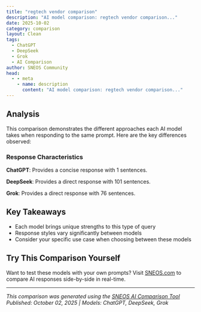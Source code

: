 ```yaml
---
title: "regtech vendor comparison"
description: "AI model comparison: regtech vendor comparison..."
date: 2025-10-02
category: comparison
layout: Clean
tags:
  - ChatGPT
  - DeepSeek
  - Grok
  - AI Comparison
author: SNEOS Community
head:
  - - meta
    - name: description
      content: "AI model comparison: regtech vendor comparison..."
---
```


<ChatComparison
  title="regtech vendor comparison"
  prompt="regtech vendor comparison"
  :responses='{
    "ChatGPT": "Error calling OpenAI API.",
    "DeepSeek": "Of course. A \u0022regtech vendor comparison\u0022 is a complex task because the landscape is vast and highly specialized. The \u0022best\u0022 vendor depends entirely on your specific needs: your industry, the regulations you\u0027re tackling, your company size, and your budget.\n\nThis guide will break down the comparison into a structured framework you can use to evaluate vendors for your organization.\n\n### The Core Framework for Comparison\n\nBefore looking at any specific vendors, define your requirements using these categories:\n\n1.  **Regulatory Focus:** What specific regulations are you trying to manage?\n    *   **AML/CFT (Anti-Money Laundering / Counter-Financing of Terrorism):** Transaction monitoring, sanctions screening, KYC/onboarding.\n    *   **Financial Crime \u0026 Fraud:** Broader than AML, including fraud detection and prevention.\n    *   **Prudential Risk:** Capital adequacy, liquidity risk, stress testing (e.g., Basel III, CCAR).\n    *   **Consumer Protection \u0026 Compliance:** UDAAP, fair lending, MiFID II, GDPR, CCPA.\n    *   **Trade Surveillance:** Monitoring communications and trades for market abuse.\n    *   **ESG (Environmental, Social, Governance):** Reporting on sustainability metrics.\n\n2.  **Core Technology \u0026 Capabilities:** How does the vendor deliver its solution?\n    *   **AI \u0026 Machine Learning:** Does it use AI to reduce false positives, identify complex patterns, or automate processes?\n    *   **Automation \u0026 Workflow:** Can it automate repetitive tasks (e.g., data collection, reporting, alert triage)?\n    *   **Data Aggregation \u0026 Management:** How well does it connect to your internal systems (core banking, trading platforms, HR) and external data sources?\n    *   **Reporting \u0026 Dashboards:** Are the reports regulatory-grade and easily customizable? Is real-time monitoring available?\n    *   **Deployment Model:** Cloud-based (SaaS), on-premise, or hybrid?\n\n3.  **Company \u0026 Implementation Factors:**\n    *   **Vendor Maturity \u0026 Stability:** Is it a well-established player or a nimble startup?\n    *   **Total Cost of Ownership (TCO):** Licensing fees, implementation costs, ongoing support, and internal resource needs.\n    *   **Ease of Integration:** How long and complex is the implementation process?\n    *   **Customer Support \u0026 Expertise:** Do they offer regulatory expertise and dedicated support?\n\n---\n\n### Comparative Overview of Leading RegTech Vendors by Category\n\nHere is a comparison of well-known vendors, grouped by their primary strengths.\n\n| Vendor | Primary Focus \u0026 Strengths | Ideal For | Potential Considerations |\n| :--- | :--- | :--- | :--- |\n| **AML / KYC / Financial Crime** | | | |\n| **NICE Actimize** | A market leader in financial crime, especially AML and fraud. Offers a comprehensive suite with strong AI and analytics. | Large banks and financial institutions needing a robust, enterprise-wide solution. | Can be complex and expensive; may be overkill for smaller firms. |\n| **LexisNexis\u00AE Risk Solutions** | Powerful data and analytics for identity verification, KYC, and due diligence. Strong global watchlist and adverse media data. | Companies of all sizes needing robust customer risk profiling and identity intelligence. | Often used as a data component within a larger ecosystem. |\n| **ComplyAdvantage** | Known for its real-time, AI-powered financial crime risk data and screening tools (sanctions, PEPs, adverse media). | Fast-growing fintechs and mid-sized banks looking for modern, API-driven solutions. | More focused on the data and screening layer than full end-to-end case management. |\n| **Fenergo** | World leader in **client lifecycle management (CLM)**. Focuses on KYC, onboarding, and data management for institutional clients. | Large global banks and investment banks with complex client onboarding needs. | Highly specialized on CLM; you\u0027ll need other vendors for transaction monitoring. |\n| **Risk \u0026 Compliance Management** | | | |\n| **Thomson Reuters** | Broad suite of tools (ONESOURCE, CLEAR). Strong on regulatory change management, tax compliance, and due diligence. | Large, established corporations and financial firms needing a wide range of compliance and information tools. | Can feel like a collection of acquired products; integration between them may vary. |\n| **Diligent (formerly Galvanize / ACL)** | Focuses on **GRC (Governance, Risk, and Compliance)** and **Internal Audit**. Strong in risk assessment and workflow automation. | Organizations looking to consolidate their GRC activities (Op Risk, Compliance, Audit) onto a single platform. | Less specialized in deep financial crime analytics compared to Actimize. |\n| **MetricStream** | A major player in the GRC space, offering extensive platforms for enterprise risk, audit, and compliance management. | Very large enterprises (not just financial services) needing a highly configurable and scalable GRC platform. | Implementation can be lengthy and require significant professional services. |\n| **Reporting \u0026 Regulatory Change** | | | |\n| **Ascent** | Uses AI and human expertise to map regulations to specific business requirements and provide actionable insights. | Firms struggling to keep up with regulatory change and its impact on their specific operations. | A \u0022point solution\u0022 for regulatory intelligence; needs to be integrated with other systems. |\n| **Behavox** | Specializes in **AI-powered communications surveillance**. Analyzes voice, text, and email to detect misconduct and market abuse. | Investment firms, hedge funds, and banks with a strong need for sophisticated trade and communications surveillance. | Raises privacy and \u0022big brother\u0022 concerns; requires careful change management. |\n\n---\n\n### How to Conduct Your Own Vendor Comparison: A Step-by-Step Guide\n\n1.  **Internal Assessment:**\n    *   **Form a Cross-Functional Team:** Include Compliance, IT, Risk, Legal, and Operations.\n    *   **Define Pain Points:** Are you drowning in false positives? Is manual reporting taking too long? Is client onboarding a bottleneck?\n    *   **List Must-Have Regulations:** Be specific (e.g., \u0022We need to comply with the EU\u0027s DORA\u0022).\n    *   **Set a Budget \u0026 Timeline:** Understand your constraints for implementation and ongoing costs.\n\n2.  **Create a Shortlist:**\n    *   Use the categories above to identify 3-5 vendors that seem to fit your profile.\n    *   Attend industry webinars and conferences (e.g., RegTech Summit).\n    *   Read independent analyst reports from firms like Gartner, Forrester, and Chartis.\n\n3.  **Issue a Request for Proposal (RFP):**\n    *   Structure your RFP around the framework (Regulatory Focus, Technology, etc.).\n    *   Ask for specific details on:\n        *   **Reference Clients:** Get names of clients in your industry and of similar size.\n        *   **Implementation Plan \u0026 Timeline:** What is the typical rollout period?\n        *   **Total Cost Breakdown:** All fees for the first 3-5 years.\n        *   **Security \u0026 Data Privacy:** Their SOC 2 reports, data handling policies.\n\n4.  **Product Demonstration \u0026 Proof of Concept (PoC):**\n    *   **Don\u0027t settle for a generic demo.** Provide the vendors with a **use case or sample dataset** from your own environment (anonymized).\n    *   **Test their key claims.** If they claim 80% reduction in false positives, see how their model performs on your data.\n    *   Evaluate the **User Experience (UX)**. A powerful tool that nobody uses is worthless.\n\n5.  **Final Evaluation \u0026 Selection:**\n    *   Score each vendor against your predefined criteria.\n    *   Contact reference clients and ask tough questions about support, hidden costs, and promised vs. delivered value.\n    *   Consider the vendor as a **long-term partner**. Are they innovative? Will they be around in 5 years? Will they adapt to new regulations?\n\nBy following this structured approach, you can move beyond feature-checklists and make a confident, strategic decision that aligns with your organization\u0027s unique regulatory challenges and goals.",
    "Grok": "Comparing RegTech (Regulatory Technology) vendors involves evaluating various providers based on their offerings, features, target markets, pricing, scalability, integrations, and customer support. RegTech solutions help businesses automate compliance, manage regulatory risks, monitor transactions, and ensure adherence to ever-changing regulations across industries like finance, insurance, and healthcare. Below, I\u2019ll outline key criteria for comparison and provide an overview of some popular RegTech vendors.\n\n---\n\n### Key Criteria for Comparing RegTech Vendors\n1. **Core Features and Solutions**  \n   - What specific regulatory challenges do they address (e.g., AML, KYC, GDPR, MiFID II, data privacy)?\n   - Do they offer automation of compliance workflows, real-time monitoring, or reporting tools?\n   - Are their solutions AI/ML-driven for predictive analytics or risk assessment?\n\n2. **Industry Focus**  \n   - Are their solutions tailored to specific industries (e.g., banking, fintech, healthcare)?\n   - Do they support global or region-specific regulations?\n\n3. **Ease of Integration**  \n   - Can the solution integrate with existing systems (e.g., CRM, ERP, or banking software)?\n   - Do they offer APIs or out-of-the-box connectors?\n\n4. **Scalability and Customization**  \n   - Can the platform grow with your business needs?\n   - Are there customizable options to address unique compliance requirements?\n\n5. **User Experience (UX) and Support**  \n   - Is the platform user-friendly for non-technical staff?\n   - What kind of customer support is available (e.g., 24/7 support, dedicated account managers)?\n\n6. **Pricing Model**  \n   - Is pricing based on usage, number of users, or a subscription model?\n   - Are there hidden costs for implementation or upgrades?\n\n7. **Security and Data Privacy**  \n   - Do they comply with data protection standards (e.g., GDPR, CCPA)?\n   - What measures are in place for data encryption and cybersecurity?\n\n8. **Reputation and Market Presence**  \n   - What do customer reviews and case studies say about their reliability?\n   - How long have they been in the market, and what is their client base?\n\n---\n\n### Comparison of Popular RegTech Vendors\nHere\u2019s a high-level comparison of some prominent RegTech vendors. Note that specific details (e.g., pricing, features) may vary and should be confirmed directly with the vendor.\n\n| **Vendor**              | **Core Offerings**                              | **Industry Focus**          | **Key Features**                                      | **Integration**             | **Pricing**                | **Pros**                              | **Cons**                            |\n|-------------------------|------------------------------------------------|-----------------------------|------------------------------------------------------|-----------------------------|----------------------------|--------------------------------------|-------------------------------------|\n| **ComplyAdvantage**     | AML, KYC, Transaction Monitoring               | Financial Services, Fintech | Real-time risk data, sanctions screening, AI-driven insights | APIs, third-party systems   | Custom pricing             | Strong AI capabilities, global coverage | May be complex for small businesses |\n| **Onfido**              | Identity Verification, KYC                     | Fintech, Banking, Gaming    | Biometric verification, document checks, fraud detection | Easy API integration        | Pay-per-check or subscription | Fast onboarding, user-friendly        | Limited to identity-focused solutions |\n| **MetricStream**        | GRC (Governance, Risk, Compliance)            | Multiple industries         | Risk management, audit automation, policy management | Integrates with ERP systems | Custom pricing             | Comprehensive GRC suite              | High cost, steep learning curve     |\n| **LogicGate**           | Risk Management, Compliance Automation         | Multiple industries         | Customizable workflows, risk scoring, reporting      | APIs, third-party tools     | Subscription-based         | Highly customizable                  | Smaller market presence             |\n| **Trulioo**             | Identity Verification, AML/KYC                 | Fintech, Banking, E-commerce| Global identity checks, compliance tools             | APIs for easy integration   | Custom pricing             | Wide global reach                    | Limited advanced risk analytics     |\n| **Actico**              | Compliance Management, Decision Automation     | Banking, Insurance          | Rule-based automation, workflows, reporting         | Integrates with legacy systems | Custom pricing            | Strong decision automation           | May require technical expertise     |\n| **NICE Actimize**       | AML, Fraud Prevention, Surveillance           | Financial Services          | Transaction monitoring, case management, analytics   | Robust integration options  | High-end pricing           | Industry leader in AML               | Expensive, complex implementation   |\n\n---\n\n### Detailed Insights on Popular Vendors\n1. **ComplyAdvantage**  \n   - Best for: Businesses needing real-time AML and sanctions screening.  \n   - Standout Feature: Uses AI to provide actionable risk intelligence with a vast database of adverse media, PEPs (Politically Exposed Persons), and sanctions lists.  \n   - Best Suited for: Medium to large financial institutions and fintechs.\n\n2. **Onfido**  \n   - Best for: Streamlined KYC processes with identity verification.  \n   - Standout Feature: Biometric and document verification in seconds, ideal for customer onboarding.  \n   - Best Suited for: Fintechs and e-commerce businesses prioritizing speed.\n\n3. **MetricStream**  \n   - Best for: Comprehensive governance, risk, and compliance (GRC) needs.  \n   - Standout Feature: Integrated platform covering audits, risk assessments, and policy management.  \n   - Best Suited for: Large enterprises across industries needing holistic solutions.\n\n4. **NICE Actimize**  \n   - Best for: Advanced AML and fraud prevention in financial services.  \n   - Standout Feature: Robust case management and surveillance for detecting suspicious activities.  \n   - Best Suited for: Banks and large financial institutions with complex needs.\n\n5. **Trulioo**  \n   - Best for: Global identity verification.  \n   - Standout Feature: Access to over 400 data sources for identity checks in 195\u002B countries.  \n   - Best Suited for: Businesses with international operations.\n\n---\n\n### Recommendations for Choosing a RegTech Vendor\n- **Identify Specific Needs**: Define the regulations (e.g., AML, GDPR) and processes (e.g., KYC, reporting) you need to address.  \n- **Budget Constraints**: If cost is a concern, consider vendors like Onfido or LogicGate for more affordable, focused solutions. For larger budgets, NICE Actimize or MetricStream offer comprehensive platforms.  \n- **Scalability**: Ensure the vendor can handle future regulatory changes and business growth.  \n- **Request Demos**: Most vendors offer free trials or demos\u2014test the platform\u2019s usability and integration with your systems.  \n- **Check References**: Look at case studies or ask for client references to understand real-world performance.\n\nWould you like me to deep-dive into a specific vendor, compare two vendors in detail, or focus on RegTech solutions for a particular industry or regulation (e.g., AML for fintech)? Let me know!"
  }'
  published-date="09:27"
/>

## Analysis

This comparison demonstrates the different approaches each AI model takes when responding to the same prompt. Here are the key differences observed:

### Response Characteristics

**ChatGPT**: Provides a concise response with 1 sentences. 

**DeepSeek**: Provides a direct response with 101 sentences. 

**Grok**: Provides a direct response with 76 sentences. 

## Key Takeaways

- Each model brings unique strengths to this type of query
- Response styles vary significantly between models
- Consider your specific use case when choosing between these models

## Try This Comparison Yourself

Want to test these models with your own prompts? Visit [SNEOS.com](https://sneos.com) to compare AI responses side-by-side in real-time.

---

*This comparison was generated using the [SNEOS AI Comparison Tool](https://sneos.com)*
*Published: October 02, 2025 | Models: ChatGPT, DeepSeek, Grok*
